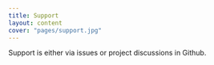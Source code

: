 ```yaml
---
title: Support
layout: content
cover: "pages/support.jpg"
---
```


Support is either via issues or project discussions in Github.
